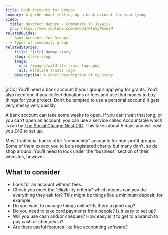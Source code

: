 ```yaml
---
title: Bank Accounts for Groups
summary: A guide about setting up a bank account for your group
video:
  title: Nextdoor Nature - Community in Jaywick
  src: https://www.youtube.com/embed/Htp5yWAsE2M
relatedGuides:
  - Bank Accounts for Groups
  - Types of community group
relatedStories:
  - title: "[cCc] Dummy story"
    slug: story-slug
    image:
      src: /images/wildlife-trust-logo.png
      alt: Wildlife Trusts logo
    description: A short description of my story
---
```


[cCc] You’ll need a bank account if your group’s applying for grants. You’ll also need one if you collect donations or fees and use that money to buy things for your project. Don’t be tempted to use a personal account! It gets very messy very quickly.

A bank account can take some weeks to open. If you can’t wait that long, or you can’t open an account, you can use a service called Accountable which is run by [The Social Change Nest CIC](https://thesocialchangeagency.org/what-we-do/support-forgroups-and-movements/accountable/). This takes about 5 days and will cost you £42 to set up.

Most traditional banks offer “community” accounts for non-profit groups. Some of them expect you to be a registered charity but many don’t, so do shop around. You’ll need to look under the “business” section of their websites, however.

## What to consider

- Look for an account without fees.
- Check you meet the “eligibility criteria” which means can you do everything they ask for? This might be things like a minimum deposit, for example.
- Do you want to manage things online? Is there a good app?
- Do you need to take card payments from people? Is it easy to set up?
- Will you use cash and/or cheques? How easy is it to get to a branch to pay cash or cheques in?
- Are there useful features like free accounting software?
